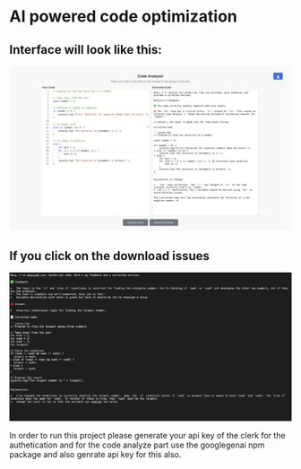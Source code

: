 <h1>AI powered code optimization</h1>
<h2>Interface will look like this:</h2>
<img src="assets/demo1.png">
<h2>If you click on the download issues</h2>
<img src="assets/demo2.png">

<p>
In order to run this project
please generate your api key of the clerk for the authetication and for the code analyze part use the googlegenai npm package and also genrate api key for this also.
</p>